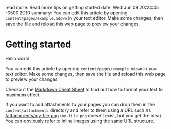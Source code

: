 read more: Read more tips on getting started
date: Wed Jun 09 20:24:45 -0500 2010
summary: You can edit this article by opening `content/pages/example.mdown` in your text editor. Make some changes, then save the file and reload this web page to preview your changes.

#  Getting started

Hello world

You can edit this article by opening `content/pages/example.mdown` in your text editor. Make some changes, then save the file and reload this web page to preview your changes.


Checkout the [Markdown Cheat Sheet](http://effectif.com/articles/markdown-cheat-sheet) to find out how to format your text to maximum effect.

If you want to add attachments to your pages you can drop them in the `content/attachments` directory and refer to them using a URL such as [/attachments/my-file.png](/attachments/my-file.png) (`my-file.png` doesn't exist, but you get the idea). You can obviously refer to inline images using the same URL structure.

